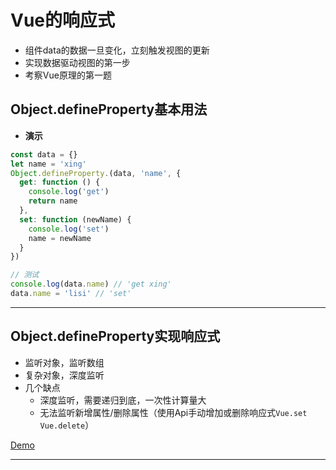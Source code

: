 # Vue的响应式

- 组件data的数据一旦变化，立刻触发视图的更新
- 实现数据驱动视图的第一步
- 考察Vue原理的第一题

## Object.defineProperty基本用法

- **演示**
```js
const data = {}
let name = 'xing'
Object.defineProperty.(data, 'name', {
  get: function () {
    console.log('get')
    return name
  },
  set: function (newName) {
    console.log('set')
    name = newName
  }
})

// 测试
console.log(data.name) // 'get xing'
data.name = 'lisi' // 'set'
```
- - -

## Object.defineProperty实现响应式

- 监听对象，监听数组
- 复杂对象，深度监听
- 几个缺点
  - 深度监听，需要递归到底，一次性计算量大
  - 无法监听新增属性/删除属性（使用Api手动增加或删除响应式`Vue.set Vue.delete`）

[Demo](./demo/observe-demo/observe.js)

- - -
